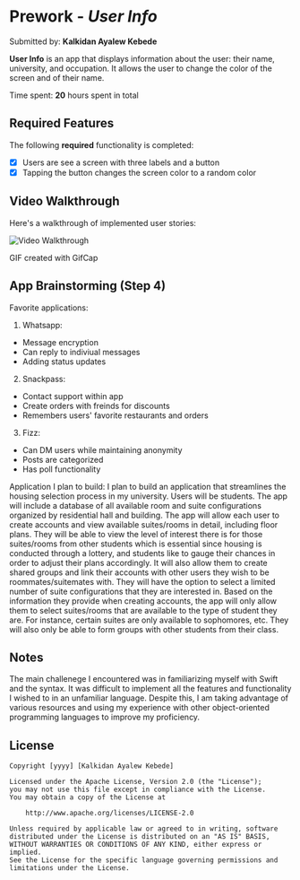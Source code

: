 # Prework - *User Info*

Submitted by: **Kalkidan Ayalew Kebede**

**User Info** is an app that displays information about the user: their name, university, and occupation. It allows the user to change the color of the screen and of their name.

Time spent: **20** hours spent in total

## Required Features

The following **required** functionality is completed:

- [x] Users are see a screen with three labels and a button
- [x] Tapping the button changes the screen color to a random color
 
## Video Walkthrough

Here's a walkthrough of implemented user stories:

<img src='https://i.imgur.com/3wM6lB2.gif' title='Video Walkthrough' width='' alt='Video Walkthrough' />

<!-- Replace this with whatever GIF tool you used! -->
GIF created with GifCap  
<!-- Recommended tools:
[Kap](https://getkap.co/) for macOS
[ScreenToGif](https://www.screentogif.com/) for Windows
[peek](https://github.com/phw/peek) for Linux. -->

## App Brainstorming (Step 4)
Favorite applications:
1. Whatsapp:
- Message encryption
- Can reply to indiviual messages
- Adding status updates

2. Snackpass:
- Contact support within app
- Create orders with freinds for discounts
- Remembers users' favorite restaurants and orders

3. Fizz:
- Can DM users while maintaining anonymity
- Posts are categorized 
- Has poll functionality

Application I plan to build:
I plan to build an application that streamlines the housing selection process in my university. Users will be students. The app will include a database of all available room and suite configurations organized by residential hall and building. The app will allow each user to create accounts and view available suites/rooms in detail, including floor plans. They will be able to view the level of interest there is for those suites/rooms from other students which is essential since housing is conducted through a lottery, and students like to gauge their chances in order to adjust their plans accordingly. It will also allow them to create shared groups and link their accounts with other users they wish to be roommates/suitemates with. They will have the option to select a limited number of suite configurations that they are interested in. Based on the information they provide when creating accounts, the app will only allow them to select suites/rooms that are available to the type of student they are. For instance, certain suites are only available to sophomores, etc. They will also only be able to form groups with other students from their class.

## Notes

The main challenege I encountered was in familiarizing myself with Swift and the syntax. It was difficult to implement all the features and functionality I wished to in an unfamiliar language. Despite this, I am taking advantage of various resources and using my experience with other object-oriented programming languages to improve my proficiency.

## License

    Copyright [yyyy] [Kalkidan Ayalew Kebede]

    Licensed under the Apache License, Version 2.0 (the "License");
    you may not use this file except in compliance with the License.
    You may obtain a copy of the License at

        http://www.apache.org/licenses/LICENSE-2.0

    Unless required by applicable law or agreed to in writing, software
    distributed under the License is distributed on an "AS IS" BASIS,
    WITHOUT WARRANTIES OR CONDITIONS OF ANY KIND, either express or implied.
    See the License for the specific language governing permissions and
    limitations under the License.
